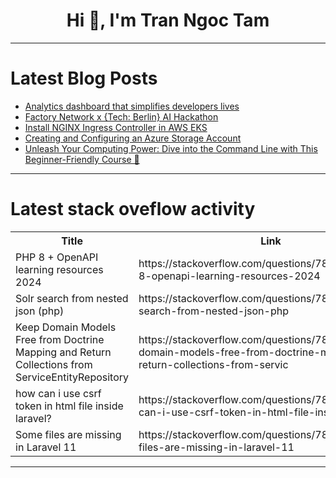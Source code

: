 <h1 align="center">Hi 👋, I'm Tran Ngoc Tam</h1>

---

# Latest Blog Posts 
<!-- BLOG-POST-LIST:START -->
- [Analytics dashboard that simplifies developers lives](https://dev.to/litlyx/analytics-dashboard-that-simplifies-developers-lives-5849)
- [Factory Network x {Tech: Berlin} AI Hackathon](https://dev.to/nsadeghi97/factory-network-x-tech-berlin-ai-hackathon-1h5b)
- [Install NGINX Ingress Controller in AWS EKS](https://dev.to/aws-builders/install-nginx-ingress-controller-in-aws-eks-3cf)
- [Creating and Configuring an Azure Storage Account](https://dev.to/afeez_adeyemo/creating-and-configuring-an-azure-storage-account-eeo)
- [Unleash Your Computing Power: Dive into the Command Line with This Beginner-Friendly Course 🚀](https://dev.to/getvm/unleash-your-computing-power-dive-into-the-command-line-with-this-beginner-friendly-course-1j8k)
<!-- BLOG-POST-LIST:END -->

---

# Latest stack oveflow activity
<table>
  <tr><th>Title</th><th>Link</th></tr>
  <!-- STACKOVERFLOW:START --><tr><td>PHP 8 + OpenAPI learning resources 2024</td><td>https://stackoverflow.com/questions/78984758/php-8-openapi-learning-resources-2024</td></tr><tr><td>Solr search from nested json &lpar;php&rpar;</td><td>https://stackoverflow.com/questions/78984699/solr-search-from-nested-json-php</td></tr><tr><td>Keep Domain Models Free from Doctrine Mapping and Return Collections from ServiceEntityRepository</td><td>https://stackoverflow.com/questions/78984690/keep-domain-models-free-from-doctrine-mapping-and-return-collections-from-servic</td></tr><tr><td>how can i use csrf token in html file inside laravel?</td><td>https://stackoverflow.com/questions/78984534/how-can-i-use-csrf-token-in-html-file-inside-laravel</td></tr><tr><td>Some files are missing in Laravel 11</td><td>https://stackoverflow.com/questions/78984116/some-files-are-missing-in-laravel-11</td></tr><!-- STACKOVERFLOW:END -->
</table>

---


